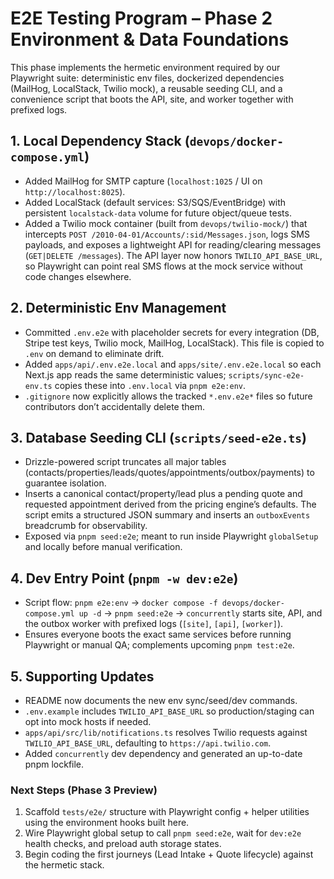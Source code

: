 # E2E Testing Program – Phase 2 Environment & Data Foundations

This phase implements the hermetic environment required by our Playwright suite: deterministic env files, dockerized dependencies (MailHog, LocalStack, Twilio mock), a reusable seeding CLI, and a convenience script that boots the API, site, and worker together with prefixed logs.

## 1. Local Dependency Stack (`devops/docker-compose.yml`)
- Added MailHog for SMTP capture (`localhost:1025` / UI on `http://localhost:8025`).
- Added LocalStack (default services: S3/SQS/EventBridge) with persistent `localstack-data` volume for future object/queue tests.
- Added a Twilio mock container (built from `devops/twilio-mock/`) that intercepts `POST /2010-04-01/Accounts/:sid/Messages.json`, logs SMS payloads, and exposes a lightweight API for reading/clearing messages (`GET|DELETE /messages`). The API layer now honors `TWILIO_API_BASE_URL`, so Playwright can point real SMS flows at the mock service without code changes elsewhere.

## 2. Deterministic Env Management
- Committed `.env.e2e` with placeholder secrets for every integration (DB, Stripe test keys, Twilio mock, MailHog, LocalStack). This file is copied to `.env` on demand to eliminate drift.
- Added `apps/api/.env.e2e.local` and `apps/site/.env.e2e.local` so each Next.js app reads the same deterministic values; `scripts/sync-e2e-env.ts` copies these into `.env.local` via `pnpm e2e:env`.
- `.gitignore` now explicitly allows the tracked `*.env.e2e*` files so future contributors don’t accidentally delete them.

## 3. Database Seeding CLI (`scripts/seed-e2e.ts`)
- Drizzle-powered script truncates all major tables (contacts/properties/leads/quotes/appointments/outbox/payments) to guarantee isolation.
- Inserts a canonical contact/property/lead plus a pending quote and requested appointment derived from the pricing engine’s defaults. The script emits a structured JSON summary and inserts an `outboxEvents` breadcrumb for observability.
- Exposed via `pnpm seed:e2e`; meant to run inside Playwright `globalSetup` and locally before manual verification.

## 4. Dev Entry Point (`pnpm -w dev:e2e`)
- Script flow: `pnpm e2e:env` → `docker compose -f devops/docker-compose.yml up -d` → `pnpm seed:e2e` → `concurrently` starts site, API, and the outbox worker with prefixed logs (`[site]`, `[api]`, `[worker]`).
- Ensures everyone boots the exact same services before running Playwright or manual QA; complements upcoming `pnpm test:e2e`.

## 5. Supporting Updates
- README now documents the new env sync/seed/dev commands.
- `.env.example` includes `TWILIO_API_BASE_URL` so production/staging can opt into mock hosts if needed.
- `apps/api/src/lib/notifications.ts` resolves Twilio requests against `TWILIO_API_BASE_URL`, defaulting to `https://api.twilio.com`.
- Added `concurrently` dev dependency and generated an up-to-date pnpm lockfile.

### Next Steps (Phase 3 Preview)
1. Scaffold `tests/e2e/` structure with Playwright config + helper utilities using the environment hooks built here.
2. Wire Playwright global setup to call `pnpm seed:e2e`, wait for `dev:e2e` health checks, and preload auth storage states.
3. Begin coding the first journeys (Lead Intake + Quote lifecycle) against the hermetic stack.
